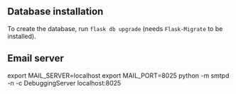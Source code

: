 ## Database installation

To create the database, run `flask db upgrade` (needs `Flask-Migrate` to be installed).

## Email server
export MAIL_SERVER=localhost
export MAIL_PORT=8025
python -m smtpd -n -c DebuggingServer localhost:8025